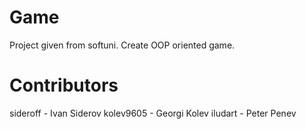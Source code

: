# Game
Project given from softuni. Create OOP oriented game.

# Contributors
sideroff - Ivan Siderov
kolev9605 - Georgi Kolev
iludart - Peter Penev

